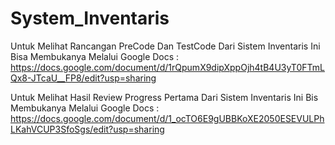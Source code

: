 # System_Inventaris
Untuk Melihat Rancangan PreCode Dan TestCode Dari Sistem Inventaris Ini Bisa Membukanya Melalui Google Docs :
https://docs.google.com/document/d/1rQpumX9dipXppOjh4tB4U3yT0FTmLQx8-JTcaU__FP8/edit?usp=sharing

Untuk Melihat Hasil Review Progress Pertama Dari Sistem Inventaris Ini Bis Membukanya Melalui Google Docs :
https://docs.google.com/document/d/1_ocTO6E9gUBBKoXE2050ESEVULPhLKahVCUP3SfoSgs/edit?usp=sharing
